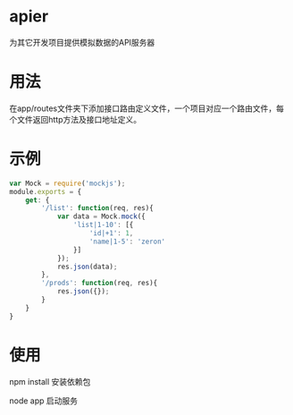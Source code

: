 # apier
为其它开发项目提供模拟数据的API服务器

# 用法
在app/routes文件夹下添加接口路由定义文件，一个项目对应一个路由文件，每个文件返回http方法及接口地址定义。

# 示例
```javascript
var Mock = require('mockjs');
module.exports = {
	get: {
		'/list': function(req, res){
			var data = Mock.mock({
				'list|1-10': [{
					'id|+1': 1,
					'name|1-5': 'zeron'
				}]
			});
			res.json(data);
		},
        '/prods': function(req, res){
            res.json({});
        }
	}
}
```
# 使用
npm install 安装依赖包

node app 启动服务
